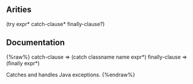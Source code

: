 ## Arities
(try expr* catch-clause* finally-clause?)

## Documentation
{%raw%}
catch-clause => (catch classname name expr*)
  finally-clause => (finally expr*)

  Catches and handles Java exceptions.
{%endraw%}
